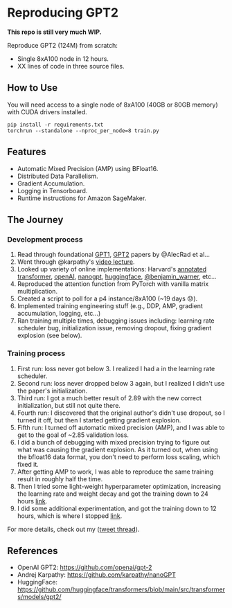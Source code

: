 # Reproducing GPT2



**This repo is still very much WIP.**

Reproduce GPT2 (124M) from scratch:
* Single 8xA100 node in 12 hours.
* XX lines of code in three source files.

## How to Use

You will need access to a single node of 8xA100 (40GB or 80GB memory) with CUDA drivers installed.

```
pip install -r requirements.txt
torchrun --standalone --nproc_per_node=8 train.py
```

## Features

* Automatic Mixed Precision (AMP) using BFloat16.
* Distributed Data Parallelism.
* Gradient Accumulation.
* Logging in Tensorboard.
* Runtime instructions for Amazon SageMaker.


## The Journey

### Development process

1. Read through foundational [GPT1](https://s3-us-west-2.amazonaws.com/openai-assets/research-covers/language-unsupervised/language_understanding_paper.pdf), [GPT2](https://d4mucfpksywv.cloudfront.net/better-language-models/language-models.pdf) papers by @AlecRad et al...
2. Went through @karpathy's [video lecture](https://www.youtube.com/watch?v=kCc8FmEb1nY&pp=ygUMa2FycGF0aHkgZ3B0).
3. Looked up variety of online implementations: Harvard's [annotated transformer](https://nlp.seas.harvard.edu/annotated-transformer/), [openAI](https://github.com/openai/gpt-2?tab=readme-ov-file), [nanogpt](https://github.com/karpathy/nanoGPT/), [huggingface](https://github.com/huggingface/transformers/blob/main/src/transformers/models/gpt2/modeling_gpt2.py), [@benjamin_warner](https://github.com/warner-benjamin/commented-transformers), etc...
4. Reproduced the attention function from PyTorch with vanilla matrix multiplication.
5. Created a script to poll for a p4 instance/8xA100 (~19 days 😓).
6. Implemented training engineering stuff (e.g., DDP, AMP, gradient accumulation, logging, etc...)
7. Ran training multiple times, debugging issues including: learning rate scheduler bug, initialization issue, removing dropout, fixing gradient explosion (see below).

### Training process

1. First run: loss never got below 3. I realized I had a in the learning rate scheduler.
2. Second run: loss never dropped below 3 again, but I realized I didn't use the paper's initialization.
3. Third run: I got a much better result of 2.89 with the new correct initialization, but still not quite there.
4. Fourth run: I discovered that the original author's didn't use dropout, so I turned it off, but then I started getting gradient explosion.
5. Fifth run: I turned off automatic mixed precision (AMP), and I was able to get to the goal of ~2.85 validation loss.
6. I did a bunch of debugging with mixed precision trying to figure out what was causing the gradient explosion. As it turned out, when using the bfloat16 data format, you don't need to perform loss scaling, which fixed it.
7. After getting AMP to work, I was able to reproduce the same training result in roughly half the time.
8. Then I tried some light-weight hyperparameter optimization, increasing the learning rate and weight decay and got the training down to 24 hours [link](https://twitter.com/josiahjdavis/status/1722073528508223667).
9. I did some additional experimentation, and got the training down to 12 hours, which is where I stopped [link](https://twitter.com/josiahjdavis/status/1727523774503756217).

For more details, check out my ([tweet thread](https://twitter.com/josiahjdavis/status/1686204521255432193)).

## References

* OpenAI GPT2: https://github.com/openai/gpt-2
* Andrej Karpathy: https://github.com/karpathy/nanoGPT
* HuggingFace: https://github.com/huggingface/transformers/blob/main/src/transformers/models/gpt2/
